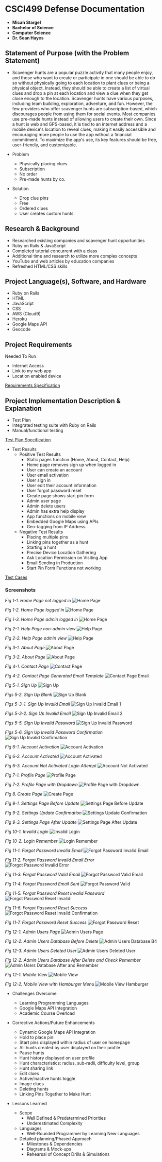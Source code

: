 CSCI499 Defense Documentation
=============================

- **Micah Stargel** 
- **Bachelor of Science** 
- **Computer Science** 
- **Dr. Sean Hayes** 

## Statement of Purpose (with the Problem Statement)

- Scavenger hunts are a popular puzzle activity that many people enjoy, and those who want to create or participate in one should be able to do so without physically going to each location to plant clues or being a physical object. Instead, they should be able to create a list of virtual clues and drop a pin at each location and view a clue when they get close enough to the location. Scavenger hunts have various purposes, including team building, exploration, adventure, and fun. However, the few providers who offer scavenger hunts are subscription-based, which discourages people from using them for social events. Most companies use pre-made hunts instead of allowing users to create their own. Since a hunt is web and GPS-based, it is tied to an internet address and a mobile device's location to reveal clues, making it easily accessible and encouraging more people to use the app without a financial commitment. To maximize the app's use, its key features should be free, user-friendly, and customizable.

- Problem
  - Physically placing clues
  - Subscription
  -	No order
  -	Pre-made hunts by co.

- Solution
  -	Drop clue pins
  - Free
  - Ordered clues
  - User creates custom hunts

## Research & Background

-	Researched existing companies and scavenger hunt opportunities
-	Ruby on Rails & JavaScript
  - Completed tutorial concurrent with a class
  - Additional time and research to utilize more complex concepts
  -   YouTube and web articles by education companies
-	Refreshed HTML/CSS skills

## Project Language(s), Software, and Hardware

-	Ruby on Rails
-	HTML
-	JavaScript
-	CSS
-	AWS (Cloud9)
-	Heroku
-	Google Maps API
-	Geocode

## Project Requirements

Needed To Run
-	Internet Access
-	Link to my web app
-	Location enabled device

[Requirements Specification](/pdf/Senior_Project_Requirements_Specification.pdf)

## Project Implementation Description & Explanation

-	Test Plan
  - Integrated testing suite with Ruby on Rails
  - Manual/functional testing

[Test Plan Specification](/pdf/Test_Plan_Specification.txt)

- Test Results
  - Positive Test Results
    - Static pages function (Home, About, Contact, Help)
    - Home page removes sign up when logged in
    - User can create an account
    - User email activation
    - User sign in
    - User edit their account information
    - User forgot password reset
    - Create page shows start pin form
    - Admin user page
    - Admin delete users
    - Admin has extra help display
    - App functions on mobile view
    - Embedded Google Maps using APIs
    - Geo-tagging from IP Address
  - Negative Test Results
    - Placing multiple pins
    - Linking pins together as a hunt
    - Starting a hunt
    - Precise Device Location Gathering
    - Ask Location Permission on Visiting App
    - Email Sending in Production
    - Start Pin Form Functions not working

[Test Cases](/pdf/Test_Cases.txt)

### Screenshots

  *Fig 1-1. Home Page not logged in* 
  ![Home Page](/img/home.jpg)

  *Fig 1-2. Home Page logged in* 
  ![Home Page](/img/home_nonadmin.jpg)

  *Fig 1-3. Home Page admin logged in* 
  ![Home Page](/img/home_admin.jpg)

  *Fig 2-1. Help Page non-admin view* 
  ![Help Page](/img/help_nonadmin.jpg)

  *Fig 2-2. Help Page admin view* 
  ![Help Page](/img/help_admin.jpg)

  *Fig 3-1. About Page* 
  ![About Page](/img/about1.jpg)

  *Fig 3-2. About Page* 
  ![About Page](/img/about2.jpg)

  *Fig 4-1. Contact Page* 
  ![Contact Page](/img/contact.jpg)

  *Fig 4-2. Contact Page Generated Email Template* 
  ![Contact Page Email](/img/contact_email.jpg)

  *Fig 5-1. Sign Up* 
  ![Sign Up](/img/signup_valid_data.jpg)

  *Figs 5-2. Sign Up Blank* 
  ![Sign Up Blank](/img/signup_blank.jpg)

  *Figs 5-3-1. Sign Up Invalid Email* 
  ![Sign Up Invalid Email 1](/img/signup_invalid_email.jpg)
  
  *Figs 5-3-2. Sign Up Invalid Email* 
  ![Sign Up Invalid Email 2](/img/signup_invalid_email2.jpg)

  *Figs 5-5. Sign Up Invalid Password* 
  ![Sign Up Invalid Password](/img/signup_pw_short.jpg)
  
  *Figs 5-6. Sign Up Invalid Password Confirmation* 
  ![Sign Up Invalid Confirmation](/img/signup_pw_con_error.jpg)

  *Fig 6-1. Account Activation* 
  ![Account Activation](/img/activation.jpg)

  *Fig 6-2. Account Activated* 
  ![Account Activated](/img/activated.jpg)

  *Fig 6-3. Account Not Activated Login Attempt* 
  ![Account Not Activated](/img/new_user_not_activated.jpg)

  *Fig 7-1. Profile Page* 
  ![Profile Page](/img/profile.jpg)

  *Fig 7-2. Profile Page with Dropdown* 
  ![Profile Page with Dropdown](/img/profile_w_account_dropdown.jpg)
  
  *Fig 8. Create Page* 
  ![Create Page](/img/new_hunt_form.jpg)

  *Fig 9-1. Settings Page Before Update* 
  ![Settings Page Before Update](/img/settings_b4_edit.jpg)
  
  *Fig 9-2. Settings Update Confirmation* 
  ![Settings Update Confirmation](/img/settings_updated.jpg)

  *Fig 9-3. Settings Page After Update* 
  ![Settings Page After Update](/img/settings_after_edit.jpg)

  *Fig 10-1. Invalid Login* 
  ![Invalid Login](/img/invalid_login.jpg)

  *Fig 10-2. Login Remember* 
  ![Login Remember](/img/login_remember.jpg)

  *Fig 11-1. Forgot Password Invalid Email* 
  ![Forgot Password Invalid Email](/img/forgot_password_invalid.jpg)

  *Fig 11-2. Forgot Password Invalid Email Error* 
  ![Forgot Password Invalid Error](/img/forgot_invalid.jpg)
  
  *Fig 11-3. Forgot Password Valid Email* 
  ![Forgot Password Valid Email](/img/forgot_password_valid.jpg)

  *Fig 11-4. Forgot Password Email Sent* 
  ![Forgot Password Valid](/img/forgot_valid.jpg)

  *Fig 11-5. Forgot Password Reset Invalid Password* 
  ![Forgot Password Reset Invalid](/img/reset_short.jpg)

  *Fig 11-6. Forgot Password Reset Success* 
  ![Forgot Password Reset Invalid Confirmation](/img/reset_no_match.jpg)

  *Fig 11-7. Forgot Password Reset Success* 
  ![Forgot Password Reset](/img/pw_reset_success.jpg)

  *Fig 12-1. Admin Users Page* 
  ![Admin Users Page](/img/admin_users.jpg)

  *Fig 12-2. Admin Users Database Before Delete* 
  ![Admin Users Database B4](/img/user_db_b4_delete.jpg)

  *Fig 12-3. Admin Users Deleted User* 
  ![Admin Users Deleted User](/img/user_delete.jpg)

  *Fig 12-2. Admin Users Database After Delete and Check Remember* 
  ![Admin Users Database After and Remember](/img/user_db_af_remember.jpg)

  *Fig 12-1. Mobile View* 
  ![Mobile View](/img/mobile_home.jpg)

  *Fig 12-2. Mobile View with Hamburger Menu* 
  ![Mobile View Hamburger](/img/mobile_ham.jpg)

- Challenges Overcome
  - Learning Programming Languages
  - Google Maps API Integration
  - Academic Course Overload


- Corrective Actions/Future Enhancements
  - Dynamic Google Maps API Integration
  - Hold to place pin
  - Start pins displayed within radius of user on homepage
  - All hunts created by user displayed on their profile
  - Pause hunts
  - Hunt history displayed on user profile
  - Hunt characteristics: radius, sub-radii, difficulty level, group
  - Hunt sharing link
  - Edit clues
  - Active/inactive hunts toggle
  - Image clues
  - Deleting hunts
  - Linking Pins Together to Make Hunt


- Lessons Learned
  -	Scope
    -	Well Defined & Predetermined Priorities
    - Underestimated Complexity
  - Languages
    - Well-Rounded Programmer by Learning New Languages
  - Detailed planning/Phased Approach
    - Milestones & Dependencies
    - Diagrams & Mock-ups
    - Rehearsal of Concept Drills & Simulations
